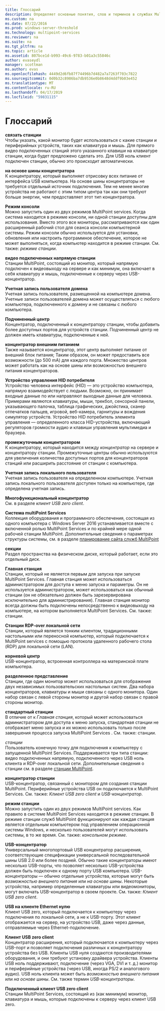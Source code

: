 ```yaml
---
title: Глоссарий
description: Определяет основные понятия, слов и терминов в службах MultiPoint
ms.custom: na
ms.date: 07/22/2016
ms.prod: windows-server-threshold
ms.technology: multipoint-services
ms.reviewer: na
ms.suite: na
ms.tgt_pltfrm: na
ms.topic: article
ms.assetid: 807bce1d-b993-49c6-9783-b01a3c55846c
author: evaseydl
manager: scottman
ms.author: evas
ms.openlocfilehash: 4449d2d6fb87f74496b7d482a7a7263f703c7822
ms.sourcegitcommit: 0d0b32c8986ba7db9536e0b8648d4ddf9b03e452
ms.translationtype: MT
ms.contentlocale: ru-RU
ms.lasthandoff: 04/17/2019
ms.locfileid: "59831115"
---
```

# <a name="glossary"></a>Глоссарий
**связать станции**  
Чтобы указать, какой монитор будет использоваться с какие станции и периферийных устройств, таких как клавиатура и мышь. Для прямого видео подключенных станций этого указанного клавиши на клавиатуре станции, когда будет предложено сделать это. Для USB ноль клиент подключен станции, обычно это происходит автоматически.  
  
**на основе шины концентратора**  
К концентратору, который выполняет отрисовку всех питание от интерфейса USB компьютера. На основе шины концентраторы не требуется отдельный источник подключения. Тем не менее многие устройства не работают с этим типом центра так как они требуют больше энергии, чем предоставляет этот тип концентратора.  
  
**Режим консоли**  
Можно запустить один из двух режимов MultiPoint services. Когда система находится в режиме консоли, ни одной станции доступны для использования. Вместо этого все мониторы, рассматриваются как один расширенный рабочий стол для сеанса консоли компьютерной системы. Режим консоли обычно используется для установки, обновления или настроить программное обеспечение, которое не может выполняться, когда компьютер находится в режиме станции. См. также: *режиме станции*.  
  
**видео подключенных напрямую станции**  
Станции MultiPoint, состоящий из монитор, который напрямую подключен к видеовыходу на сервере и как минимум, она включает в себя клавиатуру и мышь, подключенные к серверу через USB-концентратор.  
  
**Учетная запись пользователя домена**  
Учетная запись пользователя, размещенной на компьютере домена. Учетные записи пользователей домена может осуществляться с любого компьютера, подключенного к домену и не связаны с любого компьютера.  
  
**Подчиненный центр**  
Концентратор, подключенный к концентратору станции, чтобы добавить более доступных портов для устройств станции. Подчиненный центр не должен иметь клавиатуры, подключенные к ней.  
  
**концентратор внешним питанием**  
Также называется концентратор, этот центр выполняет питание от внешний блок питания; Таким образом, он может предоставить все возможности (до 500 mA) для каждого порта. Множество центров может работать как на основе шины или возможностью внешнего питания концентраторов.  
  
**Устройство управления HID потребителя**  
Устройство человека интерфейс (HID) — это устройство компьютера, напрямую взаимодействует с людьми. Возможно, он принимает входные данные по или направляют выходные данные для человека. Примерами являются клавиатуры, мыши, трекбол, сенсорной панели, указывающего палочка, таблица графических, джойстика, сканер отпечатков пальцев, игровой, веб-камера, гарнитуры и вождения симулятор устройств. Устройство HID потребитель элемента управления — определенного класса HID-устройства, включающий регуляторов громкости аудио и клавиши управления мультимедиа и браузера.  
  
**промежуточным концентратором**  
К концентратору, который находится между *концентратор* на сервере и концентратору станции. Промежуточные центры обычно используются для увеличения количества доступных портов для концентраторов станций или расширить расстояние от станции с компьютера.  
  
**Учетная запись локального пользователя**  
Учетная запись пользователя на определенном компьютере. Учетная запись локального пользователя доступен только на компьютере, где определена учетная запись.  
  
**Многофункциональный концентратор**  
См. в разделе *клиент USB zero client*.  
  
**Система multiPoint Services**  
Коллекция оборудования и программного обеспечения, состоящая из одного компьютера с Windows Server 2016 устанавливается вместе с включенной ролью MultiPoint Services и по крайней мере одной рабочей станции MultiPoint. Дополнительные сведения о параметрах структуры системы, см. в разделе [планирование сайта служб MultiPoint](MultiPoint-services-Site-Planning.md)  
  
**секции**  
Раздел пространства на физическом диске, который работает, если это отдельный диск.  
  
**Главная станция**  
Станции, который не является первым для запуска при запуске MultiPoint Services. Главная станция может использоваться администратором для доступа к меню запуска и параметры. Он не используется администратором, может использоваться как обычный станции (он не обязательно должен быть зарезервирована исключительно для администрирования). Главная станция монитор всегда должны быть подключены непосредственно к видеовыходу на компьютере, на котором выполняется MultiPoint Services. См. также: станции.  
  
**Станции RDP-over локальной сети**  
Станции, который является тонким клиентом, традиционными настольными или переносной компьютер, который подключается к MultiPoint services с помощью протокола удаленного рабочего стола (RDP) для локальной сети (LAN).  
  
**корневой центр**  
USB-концентратор, встроенная контроллера на материнской плате компьютера.  
  
**разделенное представление**  
Станции, где один монитор может использоваться для отображения двух независимых пользовательских настольных систем. Два набора концентраторов, клавиатуры и мыши связаны с одного монитора. Один набор связан с левой стороны монитор и другой набор связан с правой стороны монитор.  
  
**стандартный станции**  
В отличие от к *Главная станция*, который может использоваться администратором для доступа к меню запуска, стандартная станции не отображает меню запуска и их можно использовать только после завершения процесса запуска MultiPoint Services . См. также: станции.  
  
*станции*  
Пользователь конечную точку для подключения к компьютеру с запущенной MultiPoint Services. Поддерживается три типа станции: видео подключенных напрямую, подключенного через USB ноль клиента и RDP-over локальной сети. Дополнительные сведения о станции см. в разделе [станции MultiPoint](MultiPoint-services-Stations.md).  
  
**концентратор станции**  
USB-концентратор, связанный с монитором для создания станции MultiPoint. Периферийные устройства USB он подключается к MultiPoint Services. См. также: *Клиент USB zero client* и *USB-концентратор*.  
  
**режим станции**  
Можно запустить один из двух режимов MultiPoint services. Как правило в системе MultiPoint Services находится в режиме станции. В режиме станции служб MultiPoint функционируют как каждая станция является отдельным компьютером под управлением операционной системы Windows, и несколько пользователей могут использовать системы, в то же время. См. также: *консольном режиме*.  
  
**USB-концентратор**  
Универсальный многопортовый USB концентратор расширения, соответствующие спецификации универсальной последовательной шины USB 2.0 или более поздней. Обычно такие концентраторы имеют несколько USB-порты, что позволяет несколько USB-устройства должен быть подключен к одному порту USB компьютера. USB-концентраторы — обычно отдельные устройства, которые могут быть *возможностью внешнего питания* или *на основе шины*. Некоторые устройства, например определенные клавиатуры или видеомониторы, могут включать USB-концентратор в своем проекте. См. также: *Клиент USB zero client*.  
  
**USB на клиенте Ethernet нулю**  
Клиент USB zero, который подключается к компьютеру через подключения по локальной сети, а не к USB-порту. Этот клиент отображается на сервер, на устройство USB, даже через данные, отправляемые через Ethernet-подключение.  
  
**Клиент USB zero client**  
Концентратор расширения, который подключается к компьютеру через USB-порт и позволяет подключения различных к концентратору устройства без USB. Клиенты USB нуля создаются производителями оборудования, и они требуют установку драйвера устройства. Клиенты USB ноль поддерживают, подключение (через VGA, DVI и т. д.) монитор и периферийные устройства (через USB, иногда PS/2 и аналогового аудио). USB ноль клиента может быть *возможностью внешнего питания* или *на основе шины*. См. также термин *USB-концентраторы*.  
  
**Подключенный клиент USB zero client**  
Станции MultiPoint Services, состоящий из (как минимум) монитор, клавиатура и мышь, которые подключены к серверу через клиент USB zero.  
  
